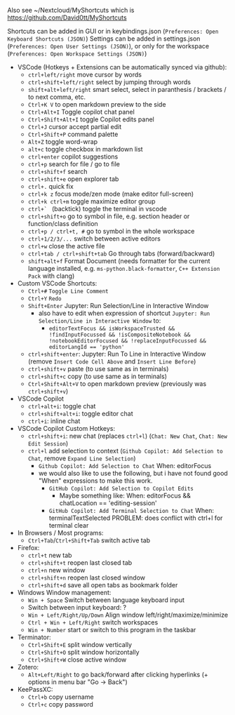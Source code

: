 Also see ~/Nextcloud/MyShortcuts which is https://github.com/David0tt/MyShortcuts




Shortcuts can be added in GUI or in keybindings.json (`Preferences: Open Keyboard Shortcuts (JSON)`)
Settings can be added in settings.json (`Preferences: Open User Settings (JSON)`), or only for the workspace (`Preferences: Open Workspace Settings (JSON)`)

- VSCode (Hotkeys + Extensions can be automatically synced via github):
    - `ctrl+left/right` move cursor by words
    - `ctrl+shift+left/right` select by jumping through words
    - `shift+alt+left/right` smart select, select in paranthesis / brackets / to next comma, etc.
    - `Ctrl+K V` to open markdown preview to the side 
    - `Ctrl+Alt+I` Toggle copilot chat panel
    - `Ctrl+Shift+Alt+I` toggle Copilot edits panel
    - `Ctrl+J` cursor accept partial edit
    - `Ctrl+Shift+P` command palette
    - `Alt+Z` toggle word-wrap
    - `alt+c` toggle checkbox in markdown list
    - `ctrl+enter` copilot suggestions
    - `ctrl+p` search for file / go to file
    - `ctrl+shift+f` search
    - `ctrl+shift+e` open explorer tab
    - `ctrl+.` quick fix
    - `ctrl+k z` focus mode/zen mode (make editor full-screen)
    - `ctrl+k ctrl+m` toggle maximize editor group
    - ``ctrl+` `` (backtick) toggle the terminal in vscode
    - `ctrl+shift+o` go to symbol in file, e.g. section header or function/class definition
    - `ctrl+p / ctrl+t, #` go to symbol in the whole workspace
    - `ctrl+1/2/3/...` switch between active editors
    - `ctrl+w` close the active file
    - `ctrl+tab / ctrl+shift+tab` Go through tabs (forward/backward)
    - `shift+alt+f` Format Document (needs formatter for the current language installed, e.g. `ms-python.black-formatter`, `C++ Extension Pack` with clang)
- Custom VSCode Shortcuts:
    - `Ctrl+#` `Toggle Line Comment`
    - `Ctrl+Y` `Redo`
    - `Shift+Enter` Jupyter: Run Selection/Line in Interactive Window
      - also have to edit when expression of shortcut `Jupyter: Run Selection/Line in Interactive Window` to:
        - `editorTextFocus && isWorkspaceTrusted && !findInputFocussed && !isCompositeNotebook && !notebookEditorFocused && !replaceInputFocussed && editorLangId == 'python'`
    - `ctrl+shift+enter`: Jupyter: Run To Line in Interactive Window (remove `Insert Code Cell Above` and `Insert Line Before`)
    - `ctrl+shift+v` paste (to use same as in terminals)
    - `ctrl+shift+c` copy (to use same as in terminals)
    - `Ctrl+Shift+Alt+V` to open markdown preview (previously was `ctrl+shift+v`)
- VSCode Copilot
  - `ctrl+alt+i`: toggle chat
  - `ctrl+shift+alt+i`: toggle editor chat
  - `ctrl+i`: inline chat
- VSCode Copilot Custom Hotkeys: 
  - `ctrl+shift+i`: new chat (replaces `ctrl+l`) (`Chat: New Chat`, `Chat: New Edit Session`)
  - `ctrl+l` add selection to context (`Github Copilot: Add Selection to Chat`, remove `Expand Line Selection`)
      - `Github Copilot: Add Selection to Chat` When: editorFocus
      - we would also like to use the following, but i have not found good "When" expressions to make this work. 
          - `GitHub Copilot: Add Selection to Copilot Edits`
              - Maybe something like: When: editorFocus && chatLocation == 'editing-session'
          - `GitHub Copilot: Add Terminal Selection to Chat` When: terminalTextSelected PROBLEM: does conflict with ctrl+l for terminal clear
- In Browsers / Most programs:
    - `Ctrl+Tab`/`Ctrl+Shift+Tab` switch active tab
- Firefox:
    - `ctrl+t` new tab
    - `ctrl+shift+t` reopen last closed tab
    - `ctrl+n` new window
    - `ctrl+shift+n` reopen last closed window
    - `ctrl+shift+d` save all open tabs as bookmark folder
- Windows Window management:
    - `Win + Space` Switch between language keyboard input
    - Switch between input keyboard: ?
    - `Win + Left/Right/Up/Down` Align window left/right/maximize/minimize
    - `Ctrl + Win + Left/Right` switch workspaces
    - `Win + Number` start or switch to this program in the taskbar
- Terminator: 
    - `Ctrl+Shift+E` split window vertically
    - `Ctrl+Shift+O` split window horizontally
    - `Ctrl+Shift+W` close active window
- Zotero:
    - `Alt+Left/Right` to go back/forward after clicking hyperlinks (+ options in menu bar "Go -> Back")
- KeePassXC:
    - `Ctrl+b` copy username
    - `Ctrl+c` copy password

